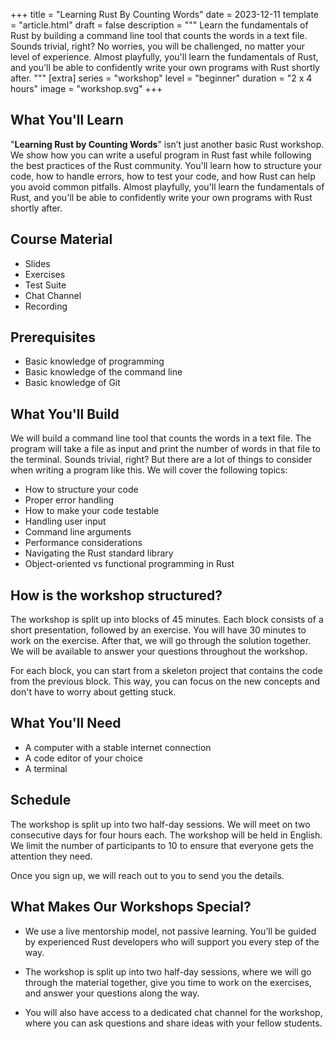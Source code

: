 +++
title = "Learning Rust By Counting Words"
date = 2023-12-11
template = "article.html"
draft = false
description = """
Learn the fundamentals of Rust by building a command line tool that counts the words in a text file.
Sounds trivial, right? No worries, you will be challenged, no matter your level of experience.
Almost playfully, you'll learn the fundamentals of Rust, and you'll be able to confidently write your own programs with Rust shortly after.
"""
[extra]
series = "workshop"
level = "beginner"
duration = "2 x 4 hours"
image = "workshop.svg"
+++

## What You'll Learn

"**Learning Rust by Counting Words**" isn’t just another basic Rust workshop. We
show how you can write a useful program in Rust fast while following the best
practices of the Rust community. You'll learn how to structure your code, how to
handle errors, how to test your code, and how Rust can help you avoid common
pitfalls. Almost playfully, you'll learn the fundamentals of Rust, and you'll be
able to confidently write your own programs with Rust shortly after.

## Course Material

* Slides
* Exercises
* Test Suite
* Chat Channel
* Recording

## Prerequisites

* Basic knowledge of programming
* Basic knowledge of the command line
* Basic knowledge of Git

## What You'll Build

We will build a command line tool that counts the words in a text file. The
program will take a file as input and print the number of words in that file to
the terminal. Sounds trivial, right? But there are a lot of things to consider
when writing a program like this. We will cover the following topics:

* How to structure your code
* Proper error handling
* How to make your code testable
* Handling user input
* Command line arguments
* Performance considerations
* Navigating the Rust standard library
* Object-oriented vs functional programming in Rust

## How is the workshop structured?

The workshop is split up into blocks of 45 minutes. Each block consists of a
short presentation, followed by an exercise. You will have 30 minutes to work on
the exercise. After that, we will go through the solution together. 
We will be available to answer your questions throughout the workshop.

For each block, you can start from a skeleton project that contains the code
from the previous block. This way, you can focus on the new concepts and don't
have to worry about getting stuck.

## What You'll Need

* A computer with a stable internet connection
* A code editor of your choice
* A terminal

## Schedule

The workshop is split up into two half-day sessions. We will meet on two
consecutive days for four hours each. The workshop will be held in English.
We limit the number of participants to 10 to ensure that everyone gets the
attention they need.

Once you sign up, we will reach out to you to send you the details.

## What Makes Our Workshops Special?

* We use a live mentorship model, not passive learning. You’ll be guided by
  experienced Rust developers who will support you every step of the way.

* The workshop is split up into two half-day sessions, where we will go through
  the material together, give you time to work on the exercises, and answer your
  questions along the way.

* You will also have access to a dedicated chat channel for the workshop, where
  you can ask questions and share ideas with your fellow students.

